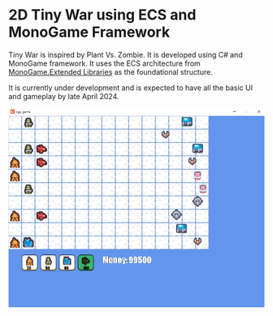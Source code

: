 # 2D Tiny War using ECS and MonoGame Framework

Tiny War is inspired by Plant Vs. Zombie. It is developed using C# and MonoGame framework. It uses the ECS architecture from [MonoGame.Extended Libraries](https://www.monogameextended.net/docs/features/entities/entities) as the foundational structure.

It is currently under development and is expected to have all the basic UI and gameplay by late April 2024.

<img src="https://github.com/ngol0/2D-TinyWar/blob/main/demo_wip.png" width="900" title="wip">
